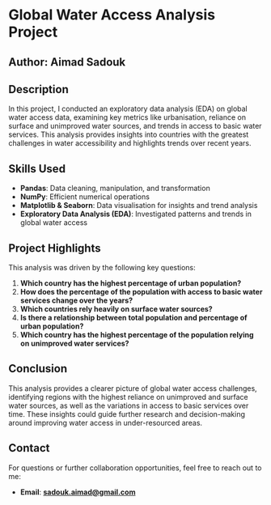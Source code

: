 # Global Water Access Analysis Project

## Author: Aimad Sadouk

## Description
In this project, I conducted an exploratory data analysis (EDA) on global water access data, examining key metrics like urbanisation, reliance on surface and unimproved water sources, and trends in access to basic water services. This analysis provides insights into countries with the greatest challenges in water accessibility and highlights trends over recent years.

## Skills Used
- **Pandas**: Data cleaning, manipulation, and transformation
- **NumPy**: Efficient numerical operations
- **Matplotlib & Seaborn**: Data visualisation for insights and trend analysis
- **Exploratory Data Analysis (EDA)**: Investigated patterns and trends in global water access

## Project Highlights
This analysis was driven by the following key questions:
1. **Which country has the highest percentage of urban population?**
2. **How does the percentage of the population with access to basic water services change over the years?**
3. **Which countries rely heavily on surface water sources?**
4. **Is there a relationship between total population and percentage of urban population?**
5. **Which country has the highest percentage of the population relying on unimproved water services?**

## Conclusion
This analysis provides a clearer picture of global water access challenges, identifying regions with the highest reliance on unimproved and surface water sources, as well as the variations in access to basic services over time. These insights could guide further research and decision-making around improving water access in under-resourced areas.

## Contact
For questions or further collaboration opportunities, feel free to reach out to me:

- **Email**: **sadouk.aimad@gmail.com**


